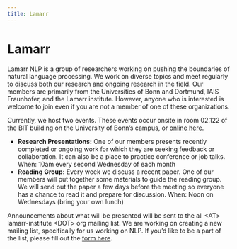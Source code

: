 ```yaml
---
title: Lamarr
---
```


# <i class="fas fa-feather-alt"></i>Lamarr

Lamarr NLP is a group of researchers working on pushing the boundaries of natural language processing. We work on diverse topics and meet regularly to discuss both our research and ongoing research in the field. Our members are primarily from the Universities of Bonn and Dortmund, IAIS Fraunhofer, and the Lamarr institute. However, anyone who is interested is welcome to join even if you are not a member of one of these organizations. 
<!-- section break -->

Currently, we host two events. These events occur onsite in room 02.122 of the BIT building on the University of Bonn’s campus, or [online here](https://hs-mainz-de.zoom.us/j/91426379097?pwd=N2syQjB3MzREUWxXb2tLMmV4K2FQUT09).

- **Research Presentations:** One of our members presents recently completed or ongoing work for which they are seeking feedback or collaboration. It can also be a place to practice conference or job talks.
When: 10am every second Wednesday of each month
- **Reading Group:** Every week we discuss a recent paper. One of our members will put together some materials to guide the reading group. We will send out the paper a few days before the meeting so everyone has a chance to read it and prepare for discussion.
When: Noon on Wednesdays (bring your own lunch)

Announcements about what will be presented will be sent to the all \<AT> lamarr-institute \<DOT> org mailing list. We are working on creating a new mailing list, specifically for us working on NLP. If you’d like to be a part of the list, please fill out the [form here](https://docs.google.com/forms/d/110VnlidhlHeg8pKXODtQosW3Sf58xw2Sbwg3MujUd0k/). 



